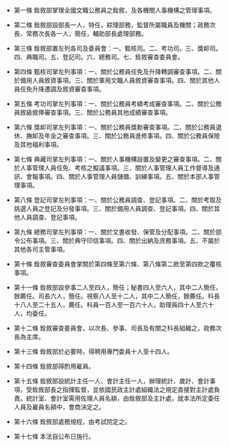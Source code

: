 * 第一條 銓敘部掌理全國文職公務員之銓敘，及各機關人事機構之管理事項。

* 第二條 銓敘部設部長一人，特任，綜理部務，監督所屬職員及機關；政務次長、常務次長各一人，簡任，輔助部長處理部務。

* 第三條 銓敘部置左列各司及委員會：一、甄核司。二、考功司。三、獎卹司。四、典職司。五、登記司。六、總務司。七、銓敘審查委員會。

* 第四條 甄核司掌左列事項：一、關於公務員任免及升降轉調審查事項。二、關於備用人員敘資事項。三、關於軍用文職人員敘資審查事項。四、關於其他人員任免升降遷調及敘資審查事項。

* 第五條 考功司掌左列事項：一、關於公務員考績考成審查事項。二、關於公務員敘級敘俸審查事項。三、關於公務員其他成績審查事項。

* 第六條 獎卹司掌左列事項：一、關於公務員獎勳審查事項。二、關於公務員退休、撫卹及年金之審查事項。三、關於公務員進修事項。四、關於公務員保險及其他福利事項。

* 第七條 典藏司掌左列事項：一、關於人事機構設置及變更之審查事項。二、關於人事管理人員任免、考核之擬議事項。三、關於人事管理人員工作督導及通訊、會報事項。四、關於人事管理人員儲備、訓練事項。五、關於本部人事管理事項。

* 第八條 登記司掌左列事項：一、關於公務員調查、登記事項。二、關於考取及挑選人員之登記及分發事項。三、關於備用人員調查、登記事項。四、關於其他人員調查、登記事項。

* 第九條 總務司掌左列事項：一、關於文書收發、保管及分配事項。二、關於部令公布事項。三、關於典守印信事項。四、關於出納及庶務事項。五、不屬於其他各司主管事項。

* 第十條 銓敘審查委員會掌關於第四條至第六條、第八條第二款至第四款之覆核事項。

* 第十一條 銓敘部設參事二人至四人，簡任；秘書四人至六人，其中二人簡任，餘薦任。司長六人，簡任。視察八人至十二人，其中二人簡任，餘薦任。科長十八人至二十五人，薦任。科員一百人至一百六十人，助理員四十人至六十人，均委任。

* 第十二條 銓敘審查委員會，以次長、參事、司長及有關之科長組織之，政務次長為主席。

* 第十三條 銓敘部於必要時，得聘用專門委員十人至十四人。

* 第十四條 銓敘部得酌用雇員。

* 第十五條 銓敘部設統計主任一人、會計主任一人，辦理統計、歲計、會計事項，受銓敘部長之指揮監督，並依國民政主計處組織法之規定直接對主計處負責。統計室、會計室需用佐理人員名額，由銓敘部及主計處，就本法所定委任人員及雇員名額中，會商決定之。

* 第十六條 銓敘部處務規程，由考試院定之。

* 第十七條 本法自公布日施行。

